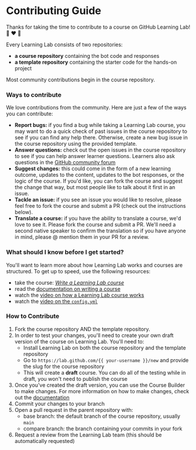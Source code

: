 # Contributing Guide

Thanks for taking the time to contribute to a course on GitHub Learning Lab! :robot: :heart: :balloon: 

Every Learning Lab consists of two repositories:
- **a course repository** containing the bot code and responses 
- **a template repository** containing the starter code for the hands-on project

Most community contributions begin in the course repository.

### Ways to contribute

We love contributions from the community. Here are just a few of the ways you can contribute:

- **Report bugs:** if you find a bug while taking a Learning Lab course, you may want to do a quick check of past issues in the course repository to see if you can find any help there. Otherwise, create a new bug issue in the course repository using the provided template. 
- **Answer questions:** check out the open issues in the course repository to see if you can help answer learner questions. Learners also ask questions in the [GitHub community forum](https://github.community/t5/GitHub-Learning-Lab/bd-p/learn)
- **Suggest changes:** this could come in the form of a new learning outcome, updates to the content, updates to the bot responses, or the logic of the course. If you'd like, you can fork the course and suggest the change that way, but most people like to talk about it first in an issue.
- **Tackle an issue:** if you see an issue you would like to resolve, please feel free to fork the course and submit a PR (check out the instructions below).
- **Translate a course:** if you have the ability to translate a course, we'd love to see it. Please fork the course and submit a PR. We'll need a second native speaker to confirm the translation so if you have anyone in mind, please @ mention them in your PR for a review.

### What should I know before I get started?

You'll want to learn more about how Learning Lab works and courses are structured. To get up to speed, use the following resources:
- take the course: [_Write a Learning Lab course_](https://lab.github.com/github/write-a-learning-lab-course)
- read the [documentation on writing a course](https://lab.github.com/docs/writing-quickstart)
- watch the [video on how a Learning Lab course works](https://www.youtube.com/watch?v=xaLSVcwFkiI&list=PLg7s6cbtAD147DXcVp899Fk6SegoLY9gL&index=4)
- watch the [video on the `config.yml`](https://www.youtube.com/watch?v=HL8MdBsFaF4&list=PLg7s6cbtAD147DXcVp899Fk6SegoLY9gL&index=2)

### How to Contribute

1. Fork the course repository AND the template repository.
1. In order to test your changes, you'll need to create your own draft version of the course on Learning Lab. You'll need to:
   - Install Learning Lab on both the course repository and the template repository
   - Go to `https://lab.github.com/{{ your-username }}/new` and provide the slug for the course repository
   - This will create a **draft** course. You can do all of the testing while in draft, you won't need to publish the course
1. Once you've created the draft version, you can use the Course Builder to make changes. For more information on how to make changes, check out the [documentation](https://lab.github.com/docs/writing-quickstart) 
1. Commit your changes to your branch
1. Open a pull request in the parent repository with:
    - base branch: the default branch of the course repository, usually `main`
    - compare branch: the branch containing your commits in your fork
1. Request a review from the Learning Lab team (this should be automatically requested)
